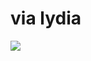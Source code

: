 <!--
id: 1015819
link: http://tumblr.atmos.org/post/1015819/via-lydia
slug: via-lydia
date: Tue Apr 17 2007 23:20:01 GMT-0700 (PDT)
publish: 2007-04-017
tags: 
title: via lydia
-->


via lydia
=========

![](http://31.media.tumblr.com/1015819_500.jpg)

